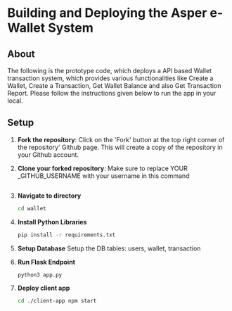 # Building and Deploying the Asper e-Wallet System

## About

The following is the prototype code, which deploys a API based Wallet transaction system, which provides various functionalities like Create a Wallet, Create a Transaction,  Get Wallet Balance and also Get Transaction Report. Please follow the instructions given below to run the app in your local.


## Setup
1. **Fork the repository**:
    Click on the 'Fork' button at the top right corner of the repository' Github page. This will create a copy of the repository in your Github account.

2. **Clone your forked repository**:
    Make sure to replace YOUR _GITHUB_USERNAME with your username in this command
    ```bash git clone https://github.com/AbhishekKukanur/e-wallet-system.git
    ```

3. **Navigate to directory**
    ```bash
    cd wallet
    ```

4. **Install Python Libraries**
    ```bash
    pip install -r requirements.txt
    ```
5. **Setup Database**
    Setup the DB tables: users, wallet, transaction

6. **Run Flask Endpoint**
    ```bash
    python3 app.py
    ```
7. **Deploy client app**
    ```bash
    cd ./client-app npm start
    ```
